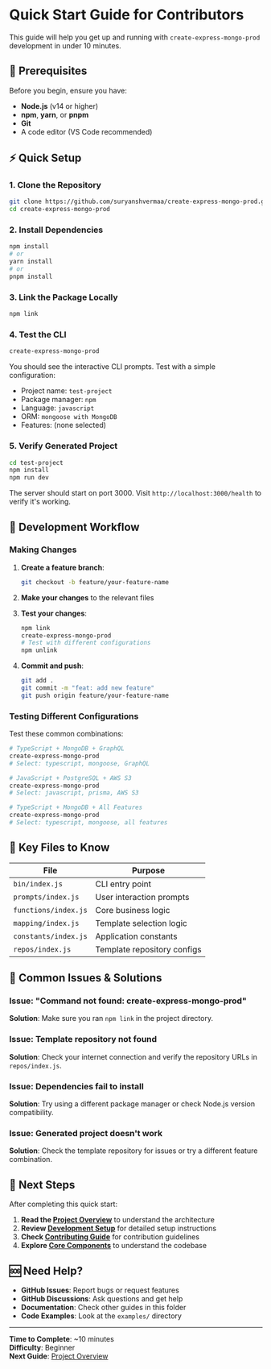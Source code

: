 # Quick Start Guide for Contributors

This guide will help you get up and running with `create-express-mongo-prod` development in under 10 minutes.

## 🚀 Prerequisites

Before you begin, ensure you have:

- **Node.js** (v14 or higher)
- **npm**, **yarn**, or **pnpm**
- **Git**
- A code editor (VS Code recommended)

## ⚡ Quick Setup

### 1. Clone the Repository

```bash
git clone https://github.com/suryanshvermaa/create-express-mongo-prod.git
cd create-express-mongo-prod
```

### 2. Install Dependencies

```bash
npm install
# or
yarn install
# or
pnpm install
```

### 3. Link the Package Locally

```bash
npm link
```

### 4. Test the CLI

```bash
create-express-mongo-prod
```

You should see the interactive CLI prompts. Test with a simple configuration:
- Project name: `test-project`
- Package manager: `npm`
- Language: `javascript`
- ORM: `mongoose with MongoDB`
- Features: (none selected)

### 5. Verify Generated Project

```bash
cd test-project
npm install
npm run dev
```

The server should start on port 3000. Visit `http://localhost:3000/health` to verify it's working.

## 🔧 Development Workflow

### Making Changes

1. **Create a feature branch**:
   ```bash
   git checkout -b feature/your-feature-name
   ```

2. **Make your changes** to the relevant files

3. **Test your changes**:
   ```bash
   npm link
   create-express-mongo-prod
   # Test with different configurations
   npm unlink
   ```

4. **Commit and push**:
   ```bash
   git add .
   git commit -m "feat: add new feature"
   git push origin feature/your-feature-name
   ```

### Testing Different Configurations

Test these common combinations:

```bash
# TypeScript + MongoDB + GraphQL
create-express-mongo-prod
# Select: typescript, mongoose, GraphQL

# JavaScript + PostgreSQL + AWS S3
create-express-mongo-prod
# Select: javascript, prisma, AWS S3

# TypeScript + MongoDB + All Features
create-express-mongo-prod
# Select: typescript, mongoose, all features
```

## 📁 Key Files to Know

| File | Purpose |
|------|---------|
| `bin/index.js` | CLI entry point |
| `prompts/index.js` | User interaction prompts |
| `functions/index.js` | Core business logic |
| `mapping/index.js` | Template selection logic |
| `constants/index.js` | Application constants |
| `repos/index.js` | Template repository configs |

## 🐛 Common Issues & Solutions

### Issue: "Command not found: create-express-mongo-prod"
**Solution**: Make sure you ran `npm link` in the project directory.

### Issue: Template repository not found
**Solution**: Check your internet connection and verify the repository URLs in `repos/index.js`.

### Issue: Dependencies fail to install
**Solution**: Try using a different package manager or check Node.js version compatibility.

### Issue: Generated project doesn't work
**Solution**: Check the template repository for issues or try a different feature combination.

## 🎯 Next Steps

After completing this quick start:

1. **Read the [Project Overview](./project-overview.md)** to understand the architecture
2. **Review [Development Setup](./development-setup.md)** for detailed setup instructions
3. **Check [Contributing Guide](./contributing.md)** for contribution guidelines
4. **Explore [Core Components](./core-components.md)** to understand the codebase

## 🆘 Need Help?

- **GitHub Issues**: Report bugs or request features
- **GitHub Discussions**: Ask questions and get help
- **Documentation**: Check other guides in this folder
- **Code Examples**: Look at the `examples/` directory

---

**Time to Complete**: ~10 minutes  
**Difficulty**: Beginner  
**Next Guide**: [Project Overview](./project-overview.md) 